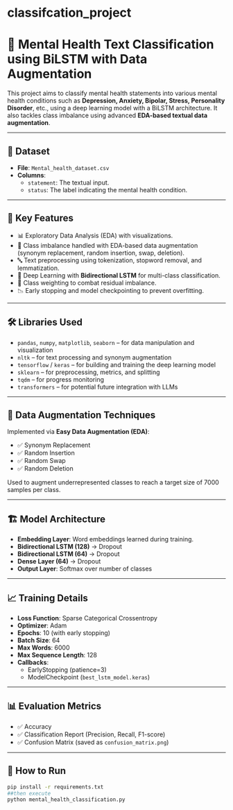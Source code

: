 # classifcation_project

# 🧠 Mental Health Text Classification using BiLSTM with Data Augmentation

This project aims to classify mental health statements into various mental health conditions such as **Depression, Anxiety, Bipolar, Stress, Personality Disorder**, etc., using a deep learning model with a BiLSTM architecture. It also tackles class imbalance using advanced **EDA-based textual data augmentation**.

---

## 📁 Dataset

- **File**: `Mental_health_dataset.csv`
- **Columns**:
  - `statement`: The textual input.
  - `status`: The label indicating the mental health condition.

---

## 📌 Key Features

- 📊 Exploratory Data Analysis (EDA) with visualizations.
- 🧠 Class imbalance handled with EDA-based data augmentation (synonym replacement, random insertion, swap, deletion).
- 🔤 Text preprocessing using tokenization, stopword removal, and lemmatization.
- 🤖 Deep Learning with **Bidirectional LSTM** for multi-class classification.
- 🧮 Class weighting to combat residual imbalance.
- 📉 Early stopping and model checkpointing to prevent overfitting.

---

## 🛠️ Libraries Used

- `pandas`, `numpy`, `matplotlib`, `seaborn` – for data manipulation and visualization  
- `nltk` – for text processing and synonym augmentation  
- `tensorflow` / `keras` – for building and training the deep learning model  
- `sklearn` – for preprocessing, metrics, and splitting  
- `tqdm` – for progress monitoring  
- `transformers` – for potential future integration with LLMs  

---

## 🧪 Data Augmentation Techniques

Implemented via **Easy Data Augmentation (EDA)**:

- ✅ Synonym Replacement  
- ✅ Random Insertion  
- ✅ Random Swap  
- ✅ Random Deletion  

Used to augment underrepresented classes to reach a target size of 7000 samples per class.

---

## 🏗️ Model Architecture

- **Embedding Layer**: Word embeddings learned during training.  
- **Bidirectional LSTM (128)** → Dropout  
- **Bidirectional LSTM (64)** → Dropout  
- **Dense Layer (64)** → Dropout  
- **Output Layer**: Softmax over number of classes  

---

## 📈 Training Details

- **Loss Function**: Sparse Categorical Crossentropy  
- **Optimizer**: Adam  
- **Epochs**: 10 (with early stopping)  
- **Batch Size**: 64  
- **Max Words**: 6000  
- **Max Sequence Length**: 128  
- **Callbacks**:
  - EarlyStopping (patience=3)
  - ModelCheckpoint (`best_lstm_model.keras`)

---

## 📊 Evaluation Metrics

- ✅ Accuracy  
- ✅ Classification Report (Precision, Recall, F1-score)  
- ✅ Confusion Matrix (saved as `confusion_matrix.png`)  

---

## 🚀 How to Run

```bash
pip install -r requirements.txt
##then execute
python mental_health_classification.py
